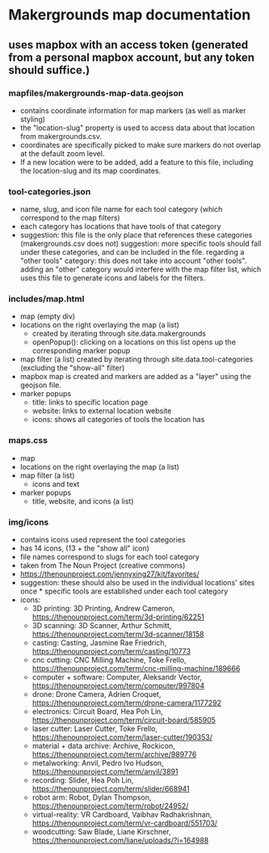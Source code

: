 # Makergrounds map documentation

## uses mapbox with an access token (generated from a personal mapbox account, but any token should suffice.)

### mapfiles/makergrounds-map-data.geojson
  * contains coordinate information for map markers (as well as marker styling)
  * the "location-slug" property is used to access data about that location from makergrounds.csv.
  * coordinates are specifically picked to make sure markers do not overlap at the default zoom level.
  * If a new location were to be added, add a feature to this file, including the location-slug and its map coordinates.


### tool-categories.json
  * name, slug, and icon file name for each tool category (which correspond to the map filters)
  * each category has locations that have tools of that category
  * suggestion: this file is the only place that references these categories (makergrounds.csv does not)
  suggestion: more specific tools should fall under these categories, and can be included in the file.
  regarding a "other tools" category: this does not take into account "other tools". adding an "other" category would interfere with the map filter list, which uses this file to generate icons and labels for the filters.

### includes/map.html
  * map (empty div)
  * locations on the right overlaying the map (a list)
      * created by iterating through site.data.makergrounds
      * openPopup(): clicking on a locations on this list opens up the corresponding marker popup
  * map filter (a list)
      created by iterating through site.data.tool-categories (excluding the "show-all" filter)
  * mapbox map is created and markers are added as a "layer" using the geojson file.
  * marker popups
      * title: links to specific location page
      * website: links to external location website
      * icons: shows all categories of tools the location has

### maps.css
  * map
  * locations on the right overlaying the map (a list)
  * map filter (a list)
      * icons and text
  * marker popups
      * title, website, and icons (a list)

### img/icons
  * contains icons used represent the tool categories
  * has 14 icons, (13 + the "show all" icon)
  * file names correspond to slugs for each tool category
  * taken from The Noun Project (creative commons)
  * https://thenounproject.com/jennyxing27/kit/favorites/
  * suggestion: these should also be used in the individual locations' sites once * specific tools are established under each tool category
  * icons:
    - 3D printing: 3D Printing, Andrew Cameron, https://thenounproject.com/term/3d-printing/62251
    - 3D scanning: 3D Scanner, Arthur Schmitt, https://thenounproject.com/term/3d-scanner/18158
    - casting: Casting, Jasmine Rae Friedrich, https://thenounproject.com/term/casting/10773
    - cnc cutting: CNC Milling Machine, Toke Frello, https://thenounproject.com/term/cnc-milling-machine/189666
    - computer + software: Computer, Aleksandr Vector, https://thenounproject.com/term/computer/997804
    - drone: Drone Camera, Adrien Croquet, https://thenounproject.com/term/drone-camera/1177292
    - electronics: Circuit Board, Hea Poh Lin, https://thenounproject.com/term/circuit-board/585905
    - laser cutter: Laser Cutter, Toke Frello, https://thenounproject.com/term/laser-cutter/190353/
    - material + data archive: Archive, Rockicon, https://thenounproject.com/term/archive/989776
    - metalworking: Anvil, Pedro Ivo Hudson, https://thenounproject.com/term/anvil/3891
    - recording: Slider, Hea Poh Lin, https://thenounproject.com/term/slider/668941
    - robot arm: Robot, Dylan Thompson, https://thenounproject.com/term/robot/24952/
    - virtual-reality: VR Cardboard, Vaibhav Radhakrishnan, https://thenounproject.com/term/vr-cardboard/551703/
    - woodcutting: Saw Blade, Liane Kirschner, https://thenounproject.com/liane/uploads/?i=164988
